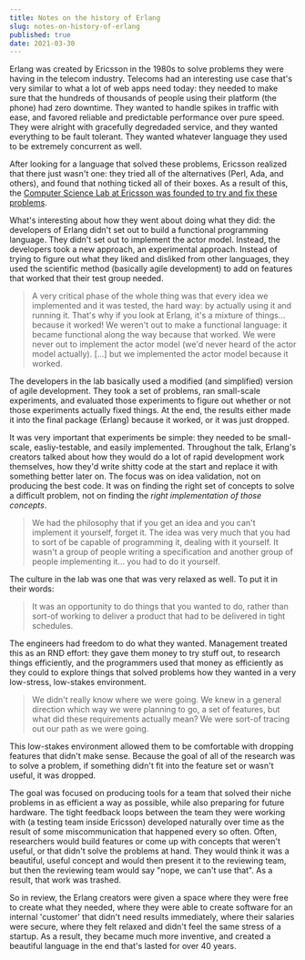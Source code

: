 ```yaml
---
title: Notes on the history of Erlang
slug: notes-on-history-of-erlang
published: true
date: 2021-03-30
---
```


Erlang was created by Ericsson in the 1980s to solve problems they were having in the telecom industry. Telecoms had an interesting use case that's very similar to what a lot of web apps need today: they needed to make sure that the hundreds of thousands of people using their platform (the phone) had zero downtime. They wanted to handle spikes in traffic with ease, and favored reliable and predictable performance over pure speed. They were alright with gracefully degredaded service, and they wanted everything to be fault tolerant. They wanted whatever language they used to be extremely concurrent as well.

After looking for a language that solved these problems, Ericsson realized that there just wasn't one: they tried all of the alternatives (Perl, Ada, and others), and found that nothing ticked all of their boxes. As a result of this, the [Computer Science Lab at Ericsson was founded to try and fix these problems](https://www.ericsson.com/en/news/2018/5/erlang-celebrates-20-years-as-open-source).

What's interesting about how they went about doing what they did: the developers of Erlang didn't set out to build a functional programming language. They didn't set out to implement the actor model. Instead, the developers took a new approach, an experimental approach. Instead of trying to figure out what they liked and disliked from other languages, they used the scientific method (basically agile development) to add on features that worked that their test group needed.

> A very critical phase of the whole thing was that every idea we implemented and it was tested, the hard way: by actually using it and running it. That's why if you look at Erlang, it's a mixture of things... because it worked! We weren't out to make a functional language: it became functional along the way because that worked. We were never out to implement the actor model (we'd never heard of the actor model actually). [...] but we implemented the actor model because it worked.

The developers in the lab basically used a modified (and simplified) version of agile development. They took a set of problems, ran small-scale experiments, and evaluated those experiments to figure out whether or not those experiments actually fixed things. At the end, the results either made it into the final package (Erlang) because it worked, or it was just dropped.

It was very important that experiments be simple: they needed to be small-scale, easliy-testable, and easily implemented. Throughout the talk, Erlang's creators talked about how they would do a lot of rapid development work themselves, how they'd write shitty code at the start and replace it with something better later on. The focus was on idea validation, not on producing the best code. It was on finding the right set of concepts to solve a difficult problem, not on finding the _right implementation of those concepts_.

> We had the philosophy that if you get an idea and you can't implement it yourself, forget it. The idea was very much that you had to sort of be capable of programming it, dealing with it yourself. It wasn't a group of people writing a specification and another group of people implementing it... you had to do it yourself.

The culture in the lab was one that was very relaxed as well. To put it in their words:

> It was an opportunity to do things that you wanted to do, rather than sort-of working to deliver a product that had to be delivered in tight schedules.

The engineers had freedom to do what they wanted. Management treated this as an RND effort: they gave them money to try stuff out, to research things efficiently, and the programmers used that money as efficiently as they could to explore things that solved problems how they wanted in a very low-stress, low-stakes environment.

> We didn't really know where we were going. We knew in a general direction which way we were planning to go, a set of features, but what did these requirements actually mean? We were sort-of tracing out our path as we were going.

This low-stakes environment allowed them to be comfortable with dropping features that didn't make sense. Because the goal of all of the research was to solve a problem, if something didn't fit into the feature set or wasn't useful, it was dropped.

The goal was focused on producing tools for a team that solved their niche problems in as efficient a way as possible, while also preparing for future hardware. The tight feedback loops between the team they were working with (a testing team inside Ericsson) developed naturally over time as the result of some miscommunication that happened every so often. Often, researchers would build features or come up with concepts that weren't useful, or that didn't solve the problems at hand. They would think it was a beautiful, useful concept and would then present it to the reviewing team, but then the reviewing team would say "nope, we can't use that". As a result, that work was trashed.

So in review, the Erlang creators were given a space where they were free to create what they needed, where they were able to create software for an internal 'customer' that didn't need results immediately, where their salaries were secure, where they felt relaxed and didn't feel the same stress of a startup. As a result, they became much more inventive, and created a beautiful language in the end that's lasted for over 40 years.
